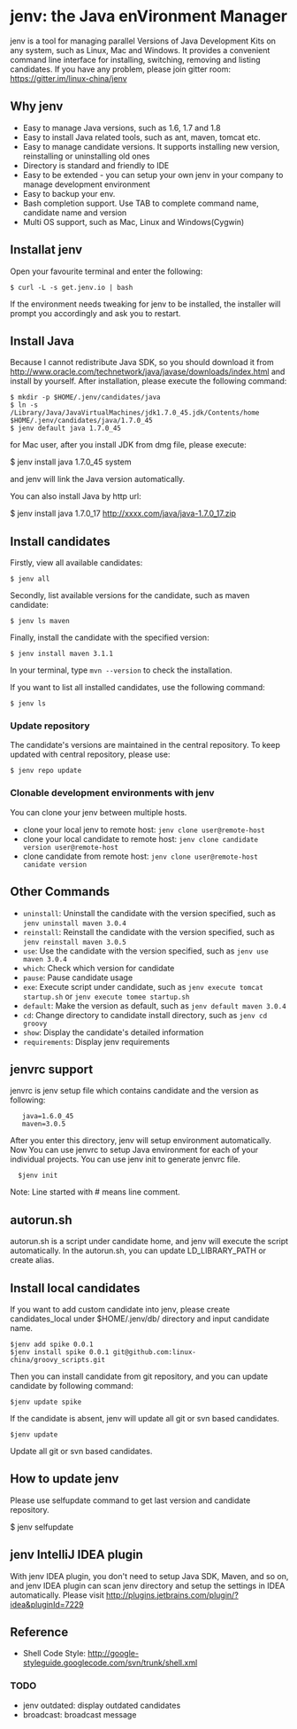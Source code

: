 jenv: the Java enVironment Manager
=======================================
jenv is a tool for managing parallel Versions of Java Development Kits on any system, such as Linux, Mac and Windows.
It provides a convenient command line interface for installing, switching, removing and listing candidates.
If you have any problem, please join gitter room: https://gitter.im/linux-china/jenv 

## Why jenv
   * Easy to manage Java versions, such as 1.6, 1.7 and 1.8
   * Easy to install Java related tools, such as ant, maven, tomcat etc.
   * Easy to manage candidate versions. It supports installing new version, reinstalling or uninstalling old ones
   * Directory is standard and friendly to IDE
   * Easy to be extended - you can setup your own jenv in your company to manage development environment
   * Easy to backup your env.
   * Bash completion support. Use TAB to complete command name, candidate name and version
   * Multi OS support, such as Mac, Linux and Windows(Cygwin)

## Installat jenv

Open your favourite terminal and enter the following:

    $ curl -L -s get.jenv.io | bash

If the environment needs tweaking for jenv to be installed, the installer will prompt you accordingly and ask you to restart.

## Install Java
Because I cannot redistribute Java SDK, so you should download it from http://www.oracle.com/technetwork/java/javase/downloads/index.html
and install by yourself. After installation, please execute the following command:

    $ mkdir -p $HOME/.jenv/candidates/java
    $ ln -s /Library/Java/JavaVirtualMachines/jdk1.7.0_45.jdk/Contents/home $HOME/.jenv/candidates/java/1.7.0_45
    $ jenv default java 1.7.0_45

for Mac user, after you install JDK from dmg file, please execute:

   $ jenv install java 1.7.0_45 system

and jenv will link the Java version automatically.

You can also install Java by http url:

   $ jenv install java 1.7.0_17  http://xxxx.com/java/java-1.7.0_17.zip

## Install candidates

Firstly, view all available candidates:

    $ jenv all

Secondly, list available versions for the candidate, such as maven candidate:

    $ jenv ls maven

Finally, install the candidate with the specified version:

    $ jenv install maven 3.1.1

In your terminal, type `mvn --version` to check the installation.

If you want to list all installed candidates, use the following command:

    $ jenv ls

### Update repository
The candidate's versions are maintained in the central repository. To keep updated with central repository, please use:

    $ jenv repo update

### Clonable development environments with jenv
You can clone your jenv between multiple hosts.

* clone your local jenv to remote host: `jenv clone user@remote-host`
* clone your local candidate to remote host:  `jenv clone candidate version user@remote-host`
* clone candidate from remote host: `jenv clone user@remote-host canidate version`

## Other Commands

  * `uninstall`: Uninstall the candidate with the version specified, such as `jenv uninstall maven 3.0.4`
  * `reinstall`: Reinstall the candidate with the version specified, such as `jenv reinstall maven 3.0.5`
  * `use`: Use the candidate with the version specified, such as `jenv use maven 3.0.4`
  * `which`: Check which version for candidate
  * `pause`: Pause candidate usage
  * `exe`: Execute script under candidate, such as `jenv execute tomcat startup.sh` or `jenv execute tomee startup.sh`
  * `default`: Make the version as default, such as `jenv default maven 3.0.4`
  * `cd`: Change directory to candidate install directory, such as `jenv cd groovy`
  * `show`: Display the candidate's detailed information
  * `requirements`: Display jenv requirements

## jenvrc support
jenvrc is jenv setup file which contains candidate and the version as following:

       java=1.6.0_45
       maven=3.0.5
After you enter this directory, jenv will setup environment automatically.
Now You can use jenvrc to setup Java environment for each of your individual projects.
You can use jenv init to generate jenvrc file.

      $jenv init
Note:  Line started with # means line comment.

## autorun.sh
autorun.sh is a script under candidate home, and jenv will execute the script automatically. In the autorun.sh, you can update LD_LIBRARY_PATH or create alias.

## Install local candidates
If you want to add custom candidate into jenv, please create candidates_local under $HOME/.jenv/db/ directory and input candidate name.

    $jenv add spike 0.0.1
    $jenv install spike 0.0.1 git@github.com:linux-china/groovy_scripts.git
Then you can install candidate from git repository, and you can update candidate by following command:

    $jenv update spike
If the candidate is absent, jenv will update all git or svn based candidates.

    $jenv update
Update all git or svn based candidates.

## How to update jenv
Please use selfupdate command to get last version and candidate repository.

   $ jenv selfupdate

## jenv IntelliJ IDEA plugin
With jenv IDEA plugin, you don't need to setup Java SDK, Maven, and so on, and jenv IDEA plugin can scan jenv directory
and setup the settings in IDEA automatically. Please visit http://plugins.jetbrains.com/plugin/?idea&pluginId=7229

## Reference

* Shell Code Style: http://google-styleguide.googlecode.com/svn/trunk/shell.xml

### TODO

* jenv outdated: display outdated candidates
* broadcast: broadcast message